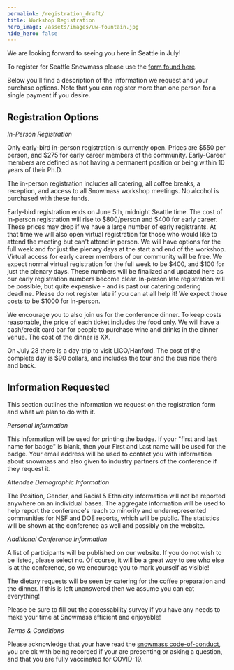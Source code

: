```yaml
---
permalink: /registration_draft/
title: Workshop Registration
hero_image: /assets/images/uw-fountain.jpg
hide_hero: false
---
```


We are looking forward to seeing you here in Seattle in July!

To register for Seattle Snowmass please use the [form found here]().

Below you'll find a description of the information we request and your purchase options. Note that you can register more than one person for a single payment if you desire.

## Registration Options

_In-Person Registration_

Only early-bird in-person registration is currently open. Prices are $550 per person, and $275 for early career members of the community. Early-Career members are defined as not having a permanent position or being within 10 years of their Ph.D.

The in-person registration includes all catering, all coffee breaks, a reception, and access to all Snowmass workshop meetings. No alcohol is purchased with these funds.

Early-bird registration ends on June 5th, midnight Seattle time. The cost of in-person registration will rise to $800/person and $400 for early career. These prices may drop if we have a large number of early registrants. At that time we will also open virtual registration for those who would like to attend the meeting but can't attend in person. We will have options for the full week and for just the plenary days at the start and end of the workshop. Virtual access for early career members of our community will be free. We expect normal virtual registration for the full week to be $400, and $100 for just the plenary days. These numbers will be finalized and updated here as our early registration numbers become clear. In-person late registration will be possible, but quite expensive - and is past our catering ordering deadline. Please do not register late if you can at all help it! We expect those costs to be $1000 for in-person.

We encourage you to also join us for the conference dinner. To keep costs reasonable, the price of each ticket includes the food only. We will have a cash/credit card bar for people to purchase wine and drinks in the dinner venue. The cost of the dinner is XX.

On July 28 there is a day-trip to visit LIGO/Hanford. The cost of the complete day is $90 dollars, and includes the tour and the bus ride there and back.

## Information Requested

This section outlines the information we request on the registration form and what we plan to do with it.

_Personal Information_

This information will be used for printing the badge. If your "first and last name for badge" is blank, then your First and Last name will be used for the badge. Your email address will be used to contact you with information about snowmass and also given to industry partners of the conference if they request it.

_Attendee Demographic Information_

The Position, Gender, and Racial & Ethnicity information will not be reported anywhere on an individual bases. The aggregate information will be used to help report the conference's reach to minority and underrepresented communities for NSF and DOE reports, which will be public. The statistics will be shown at the conference as well and possibly on the website.

_Additional Conference Information_

A list of participants will be published on our website. If you do not wish to be listed, please select no. Of course, it will be a great way to see who else is at the conference, so we encourage you to mark yourself as visible!

The dietary requests will be seen by catering for the coffee preparation and the dinner. If this is left unanswered then we assume you can eat everything!

Please be sure to fill out the accessability survey if you have any needs to make your time at Snowmass efficient and enjoyable!

_Terms & Conditions_

Please acknowledge that your have read the [snowmass code-of-conduct](http://seattlesnowmass2021.net/codeofconduct/), you are ok with being recorded if your are presenting or asking a question, and that you are fully vaccinated for COVID-19.
